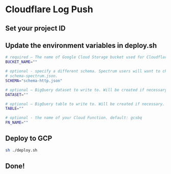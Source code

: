 # Cloudflare Log Push

## Set your project ID
<walkthrough-project-setup></walkthrough-project-setup>


## Update the environment variables in deploy.sh
```sh
# required – The name of Google Cloud Storage bucket used for Cloudflare Logpush logs.
BUCKET_NAME=""

# optional - specify a different schema. Spectrum users will want to change this to
# schema-spectrum.json.
SCHEMA="schema-http.json"

# optional – BigQuery dataset to write to. Will be created if necessary.
DATASET=""

# optional – BigQuery table to write to. Will be created if necessary.
TABLE=""

# optional - the name of your Cloud Function. default: gcsbq
FN_NAME=""
```

## Deploy to GCP
```sh
sh ./deploy.sh
```

## Done!
